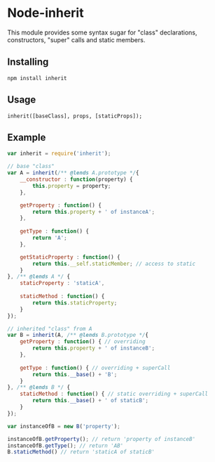 Node-inherit
============
This module provides some syntax sugar for "class" declarations, constructors, "super" calls and static members.

Installing
------------
    npm install inherit

Usage
------------
    inherit([baseClass], props, [staticProps]);
    
Example
------------
```javascript
var inherit = require('inherit');

// base "class"
var A = inherit(/** @lends A.prototype */{
    __constructor : function(property) {
        this.property = property;
    },

    getProperty : function() {
        return this.property + ' of instanceA';
    },
    
    getType : function() {
        return 'A';
    },

    getStaticProperty : function() {
        return this.__self.staticMember; // access to static
    }
}, /** @lends A */ {    
    staticProperty : 'staticA',
    
    staticMethod : function() {
        return this.staticProperty;
    }
});

// inherited "class" from A
var B = inherit(A, /** @lends B.prototype */{
    getProperty : function() { // overriding
        return this.property + ' of instanceB';
    },
    
    getType : function() { // overriding + superCall
        return this.__base() + 'B';
    }
}, /** @lends B */ {
    staticMethod : function() { // static overriding + superCall
        return this.__base() + ' of staticB';
    }
});

var instanceOfB = new B('property');

instanceOfB.getProperty(); // return 'property of instanceB'
instanceOfB.getType(); // return 'AB'
B.staticMethod() // return 'staticA of staticB'
```